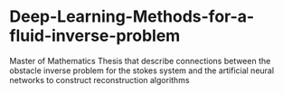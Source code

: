 # Deep-Learning-Methods-for-a-fluid-inverse-problem
Master of Mathematics Thesis that describe connections between the obstacle inverse problem for the stokes system and the artificial neural networks to construct reconstruction algorithms
